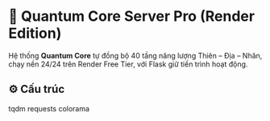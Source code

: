 # 🌌 Quantum Core Server Pro (Render Edition)

Hệ thống **Quantum Core** tự đồng bộ 40 tầng năng lượng Thiên – Địa – Nhân,  
chạy nền 24/24 trên Render Free Tier, với Flask giữ tiến trình hoạt động.

## ⚙️ Cấu trúc
tqdm
requests
colorama
